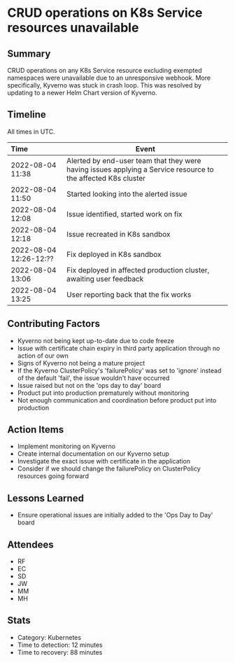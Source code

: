 # CRUD operations on K8s Service resources unavailable

## Summary

CRUD operations on any K8s Service resource excluding exempted namespaces were unavailable due to an unresponsive webhook. More specifically, Kyverno was stuck in crash loop. This was resolved by updating to a newer Helm Chart version of Kyverno.

## Timeline

All times in UTC.

| Time                   | Event                                                                                                         |
| :--------------------- | ------------------------------------------------------------------------------------------------------------- |
| 2022-08-04 11:38       | Alerted by end-user team that they were having issues applying a Service resource to the affected K8s cluster |
| 2022-08-04 11:50       | Started looking into the alerted issue                                                                        |
| 2022-08-04 12:08       | Issue identified, started work on fix                                                                         |
| 2022-08-04 12:18       | Issue recreated in K8s sandbox                                                                                |
| 2022-08-04 12:26-12:?? | Fix deployed in K8s sandbox                                                                                   |
| 2022-08-04 13:06       | Fix deployed in affected production cluster, awaiting user feedback                                           |
| 2022-08-04 13:25       | User reporting back that the fix works                                                                        |

## Contributing Factors

- Kyverno not being kept up-to-date due to code freeze
- Issue with certificate chain expiry in third party application through no action of our own
- Signs of Kyverno not being a mature project
- If the Kyverno ClusterPolicy's 'failurePolicy' was set to 'ignore' instead of the default 'fail', the issue wouldn't have occurred
- Issue raised but not on the 'ops day to day' board
- Product put into production prematurely without monitoring
- Not enough communication and coordination before product put into production

## Action Items

- Implement monitoring on Kyverno
- Create internal documentation on our Kyverno setup
- Investigate the exact issue with certificate in the application
- Consider if we should change the failurePolicy on ClusterPolicy resources going forward

## Lessons Learned

- Ensure operational issues are initially added to the 'Ops Day to Day' board

## Attendees

- RF
- EC
- SD
- JW
- MM
- MH

## Stats

- Category: Kubernetes
- Time to detection: 12 minutes
- Time to recovery: 88 minutes
